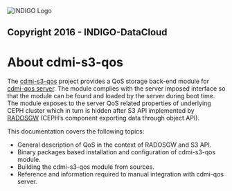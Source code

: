 ![INDIGO Logo](https://www.indigo-datacloud.eu/sites/default/files/logo_new_1.png)

## Copyright 2016 - INDIGO-DataCloud

# About cdmi-s3-qos

The [cdmi-s3-qos](https://github.com/indigo-dc/cdmi-s3-qos) project provides a QoS storage back-end module for [cdmi-qos server](https://github.com/indigo-dc/cdmi). The module complies with the server imposed interface so that the module can be found and loaded by the server during boot time. The module exposes to the server QoS related properties of underlying CEPH cluster which in turn is hidden after S3 API implemented by [RADOSGW](http://docs.ceph.com/docs/master/man/8/radosgw/) \(CEPH’s component exporting data through object API\).

This documentation covers the following topics:

* General description of QoS in the context of RADOSGW and S3 API.
* Binary packages based installation and configuration of cdmi-s3-qos module.
* Building the cdmi-s3-qos module from sources.
* Reference and information required to manual integration with cdmi-qos server.

